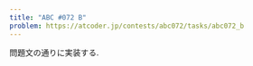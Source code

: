 ```yaml
---
title: "ABC #072 B"
problem: https://atcoder.jp/contests/abc072/tasks/abc072_b
---
```

問題文の通りに実装する.
